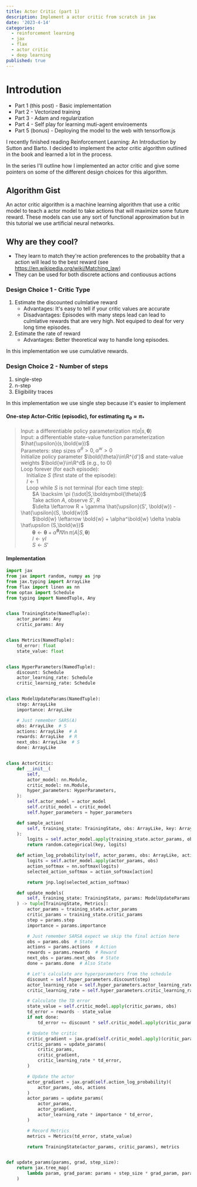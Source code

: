 ```yaml
---
title: Actor Critic (part 1)
description: Implement a actor critic from scratch in jax
date: '2023-4-14'
categories:
  - reinforcement learning
  - jax
  - flax
  - actor critic
  - deep learning
published: true
---
```


# Introdution

* Part 1 (this post) - Basic implementation
* Part 2 - Vectorized training
* Part 3 - Adam and regularization
* Part 4 - Self play for learning muti-agent enviroements
* Part 5 (bonus) - Deploying the model to the web with tensorflow.js

I recently finished reading Reinforcement Learning: An Introduction by Sutton and Barto. I decided to implement the actor critic algorithm outlined in the book and learned a lot in the process.

In the series I'll outline how I implemented an actor critic and give some pointers on some of the different design choices for this algorithm.

## Algorithm Gist
An actor critic algorithm is a machine learning algorithm that use a critic model to teach a actor model to take actions that will maximize some future reward.  These models can use any sort of functional approximation but in this tutorial we use artificial neural networks.

## Why are they cool?
* They learn to match they're action preferences to the probablity that a action will lead to the best reward (see https://en.wikipedia.org/wiki/Matching_law)
* They can be used for both discrete actions and contiousus actions

### Design Choice 1 - Critic Type
1. Estimate the discounted culmlative reward
	* Advantages: It's easy to tell if your critic values are accurate
	* Disadvantages: Episodes with many steps lead can lead to culmlative rewards that are very high. Not equiped to deal for very long time episodes.
2. Estimate the rate of reward
	* Advantages: Better theoretical way to handle long episodes.

In this implementation we use cumulative rewards.

### Design Choice 2 - Number of steps
1. single-step
2. n-step
3. Eligibility traces

In this implementation we use single step because it's easier to implement


#### One-step Actor-Critic (episodic), for estimating $\pi_\theta\approx\pi_*$
> Input: a differentiable policy parameterization $\pi(a|s,\boldsymbol{\theta})$  
> Input: a differentiable state-value function parameterization $\hat{\upsilon}(s,\bold{w})$  
> Parameters: step sizes $\alpha^\theta > 0, \alpha^w > 0$  
> Initialize policy parameter $\bold{\theta}\in\R^{d'}$ and state-value weights $\bold{w}\in\R^d$ (e.g., to 0)  
> Loop forever (for each episode):  
> &nbsp;&nbsp;&nbsp;&nbsp;Initialize $S$ (first state of the episode):  
> &nbsp;&nbsp;&nbsp;&nbsp;$\textit{I} \leftarrow 1$  
> &nbsp;&nbsp;&nbsp;&nbsp;Loop while $S$ is not terminal (for each time step):  
> &nbsp;&nbsp;&nbsp;&nbsp;&nbsp;&nbsp;&nbsp;&nbsp;$A \backsim \pi (\sdot|S,\boldsymbol{\theta})$  
> &nbsp;&nbsp;&nbsp;&nbsp;&nbsp;&nbsp;&nbsp;&nbsp;Take action $A$, observe $S'$, $R$  
> &nbsp;&nbsp;&nbsp;&nbsp;&nbsp;&nbsp;&nbsp;&nbsp;$\delta \leftarrow R + \gamma \hat{\upsilon}(S', \bold{w}) - \hat{\upsilon}(S, \bold{w})$  
> &nbsp;&nbsp;&nbsp;&nbsp;&nbsp;&nbsp;&nbsp;&nbsp;$\bold{w} \leftarrow \bold{w} + \alpha^\bold{w} \delta \nabla \hat\upsilon (S,\bold{w})$  
> &nbsp;&nbsp;&nbsp;&nbsp;&nbsp;&nbsp;&nbsp;&nbsp;$\boldsymbol{\theta} \leftarrow \boldsymbol{\theta} + \alpha^{\boldsymbol{\theta}}I\nabla \ln \pi(A|S,\boldsymbol{\theta})$  
> &nbsp;&nbsp;&nbsp;&nbsp;&nbsp;&nbsp;&nbsp;&nbsp;$I \leftarrow \gamma I$  
> &nbsp;&nbsp;&nbsp;&nbsp;&nbsp;&nbsp;&nbsp;&nbsp;$S \leftarrow S'$

#### Implementation


```python
import jax
from jax import random, numpy as jnp
from jax.typing import ArrayLike
from flax import linen as nn
from optax import Schedule
from typing import NamedTuple, Any


class TrainingState(NamedTuple):
    actor_params: Any
    critic_params: Any


class Metrics(NamedTuple):
    td_error: float
    state_value: float


class HyperParameters(NamedTuple):
    discount: Schedule
    actor_learning_rate: Schedule
    critic_learning_rate: Schedule


class ModelUpdateParams(NamedTuple):
    step: ArrayLike
    importance: ArrayLike

    # Just remember SARS(A)
    obs: ArrayLike  # S
    actions: ArrayLike  # A
    rewards: ArrayLike  # R
    next_obs: ArrayLike  # S
    done: ArrayLike


class ActorCritic:
    def __init__(
        self,
        actor_model: nn.Module,
        critic_model: nn.Module,
        hyper_parameters: HyperParameters,
    ):
        self.actor_model = actor_model
        self.critic_model = critic_model
        self.hyper_parameters = hyper_parameters

    def sample_action(
        self, training_state: TrainingState, obs: ArrayLike, key: ArrayLike
    ):
        logits = self.actor_model.apply(training_state.actor_params, obs)
        return random.categorical(key, logits)

    def action_log_probability(self, actor_params, obs: ArrayLike, action: ArrayLike):
        logits = self.actor_model.apply(actor_params, obs)
        action_softmax = nn.softmax(logits)
        selected_action_softmax = action_softmax[action]

        return jnp.log(selected_action_softmax)

    def update_models(
        self, training_state: TrainingState, params: ModelUpdateParams
    ) -> tuple[TrainingState, Metrics]:
        actor_params = training_state.actor_params
        critic_params = training_state.critic_params
        step = params.step
        importance = params.importance

        # Just remember SARSA expect we skip the final action here
        obs = params.obs  # State
        actions = params.actions  # Action
        rewards = params.rewards  # Reward
        next_obs = params.next_obs  # State
        done = params.done  # Also State

        # Let's calculate are hyperparameters from the schedule
        discount = self.hyper_parameters.discount(step)
        actor_learning_rate = self.hyper_parameters.actor_learning_rate(step)
        critic_learning_rate = self.hyper_parameters.critic_learning_rate(step)

        # Calculate the TD error
        state_value = self.critic_model.apply(critic_params, obs)
        td_error = rewards - state_value
        if not done:
            td_error += discount * self.critic_model.apply(critic_params, next_obs)

        # Update the critic
        critic_gradient = jax.grad(self.critic_model.apply)(critic_params, obs)
        critic_params = update_params(
            critic_params,
            critic_gradient,
            critic_learning_rate * td_error,
        )

        # Update the actor
        actor_gradient = jax.grad(self.action_log_probability)(
            actor_params, obs, actions
        )
        actor_params = update_params(
            actor_params,
            actor_gradient,
            actor_learning_rate * importance * td_error,
        )

        # Record Metrics
        metrics = Metrics(td_error, state_value)

        return TrainingState(actor_params, critic_params), metrics


def update_params(params, grad, step_size):
    return jax.tree_map(
        lambda param, grad_param: params + step_size * grad_param, params, grad
    )

```